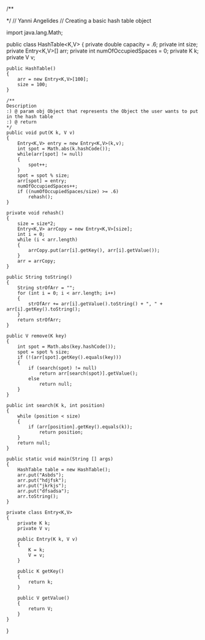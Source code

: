 /**

*/
// Yanni Angelides
// Creating a basic hash table object

import java.lang.Math;

public class HashTable<K,V>
{
	private double capacity = .6;
	private int size;
	private Entry<K,V>[] arr;
	private int numOfOccupiedSpaces = 0;
	private K k;
	private V v;
	
	public HashTable()
	{
		arr = new Entry<K,V>[100];
		size = 100;
	}
	
	/**
	Description 
	:) @ param obj Object that represents the Object the user wants to put in the hash table
	:) @ return 
	*/
	public void put(K k, V v)
	{
		Entry<K,V> entry = new Entry<K,V>(k,v);
		int spot = Math.abs(k.hashCode());
		while(arr[spot] != null)
		{
			spot++;
		}
		spot = spot % size;
		arr[spot] = entry;
		numOfOccupiedSpaces++;
		if ((numOfOccupiedSpaces/size) >= .6)
			rehash(); 
	}
	
	private void rehash()
	{
		size = size*2;
		Entry<K,V> arrCopy = new Entry<K,V>[size];
		int i = 0;
		while (i < arr.length)
		{
			arrCopy.put(arr[i].getKey(), arr[i].getValue());
		}
		arr = arrCopy;
	}
	
	public String toString()
	{
		String strOfArr = "";
		for (int i = 0; i < arr.length; i++)
		{
			strOfArr += arr[i].getValue().toString() + ", " + arr[i].getKey().toString();	
		}
		return strOfArr;
	}
	
	public V remove(K key)
	{
		int spot = Math.abs(key.hashCode());
		spot = spot % size;
		if (!(arr[spot].getKey().equals(key)))
		{
			if (search(spot) != null)
				return arr[search(spot)].getValue();
			else
				return null;
		}
	}
	
	public int search(K k, int position)
	{
		while (position < size)
		{
			if (arr[position].getKey().equals(k));
				return position;
		}
		return null;	 
	}
	
	public static void main(String [] args)
	{
		HashTable table = new HashTable();
		arr.put("Asbds");
		arr.put("hdjfsk");
		arr.put("jkrkjs");
		arr.put("dfsadsa");
		arr.toString();
	}
	
	private class Entry<K,V>
	{
		private K k;
		private V v;
		
		public Entry(K k, V v)
		{
			K = k;
			V = v;
		}
		
		public K getKey()
		{
			return k;
		}
		
		public V getValue()
		{
			return V;
		}
	}	
}






